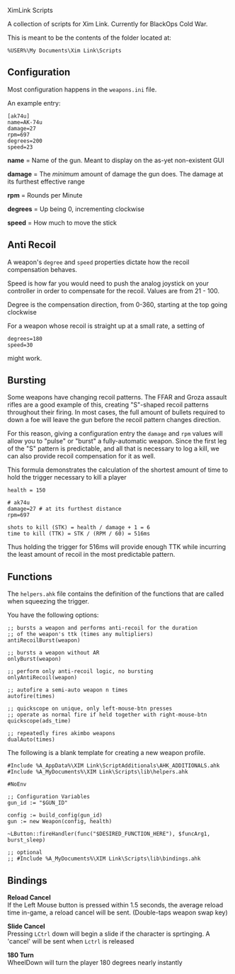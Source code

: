 XimLink Scripts

A collection of scripts for Xim Link. Currently for BlackOps Cold War.

This is meant to be the contents of the folder located at: 

``` 
%USER%\My Documents\Xim Link\Scripts
```


## Configuration

Most configuration happens in the `weapons.ini` file.

An example entry:

```
[ak74u]
name=AK-74u
damage=27
rpm=697
degrees=200
speed=23 
```

**name** = Name of the gun. Meant to display on the as-yet non-existent GUI

**damage** = The _minimum_ amount of damage the gun does. The damage at its furthest effective range

**rpm** = Rounds per Minute

**degrees** = Up being 0, incrementing clockwise

**speed** = How much  to move the stick


## Anti Recoil

A weapon's `degree` and `speed` properties dictate how the recoil compensation behaves.


Speed is how far you would need to push the analog joystick on your controller in order to
compensate for the recoil. Values are from 21 - 100.

Degree is the compensation direction, from 0-360, starting at the top going clockwise

For a weapon whose recoil is straight up at a small rate, a setting of 
```
degrees=180
speed=30
```
might work.

## Bursting

Some weapons have changing recoil patterns. The FFAR and Groza assault rifles are a good example of
this, creating "S"-shaped recoil patterns throughout their firing. In most cases, the full amount
of bullets required to down a foe will leave the gun before the recoil pattern changes direction.

For this reason, giving a configuration entry the `damage` and `rpm` values will allow you to
"pulse" or "burst" a fully-automatic weapon. Since the first leg of the "S" pattern is predictable,
and all that is necessary to log a kill, we can also provide recoil compensation for it as well.

This formula demonstrates the calculation of the shortest amount of time to hold the trigger
necessary to kill a player

```
health = 150

# ak74u
damage=27 # at its furthest distance
rpm=697

shots to kill (STK) = health / damage + 1 = 6
time to kill (TTK) = STK / (RPM / 60) = 516ms
```

Thus holding the trigger for 516ms will provide enough TTK while incurring the least amount of
recoil in the most predictable pattern.

## Functions

The `helpers.ahk` file contains the definition of the functions that are called when squeezing the
trigger.

You have the following options:


```
;; bursts a weapon and performs anti-recoil for the duration
;; of the weapon's ttk (times any multipliers)
antiRecoilBurst(weapon)

;; bursts a weapon without AR
onlyBurst(weapon)

;; perform only anti-recoil logic, no bursting
onlyAntiRecoil(weapon)

;; autofire a semi-auto weapon n times
autofire(times)

;; quickscope on unique, only left-mouse-btn presses
;; operate as normal fire if held together with right-mouse-btn
quickscope(ads_time)

;; repeatedly fires akimbo weapons
dualAuto(times)
```

The following is a blank template for creating a new weapon profile.


```ahk
#Include %A_AppData%\XIM Link\ScriptAdditionals\AHK_ADDITIONALS.ahk
#Include %A_MyDocuments%\XIM Link\Scripts\lib\helpers.ahk

#NoEnv

;; Configuration Variables
gun_id := "$GUN_ID"

config := build_config(gun_id)
gun := new Weapon(config, health)

~LButton::fireHandler(func("$DESIRED_FUNCTION_HERE"), $funcArg1, burst_sleep)

;; optional
;; #Include %A_MyDocuments%\XIM Link\Scripts\lib\bindings.ahk
```

## Bindings

**Reload Cancel**  
If the Left Mouse button is pressed within 1.5 seconds, the average reload time in-game, a reload cancel will be sent. (Double-taps weapon swap key)

**Slide Cancel**  
Pressing `LCtrl` down will begin a slide if the character is sprtinging. A 'cancel' will be sent when `Lctrl` is released

**180 Turn**  
WheelDown will turn the player 180 degrees nearly instantly
